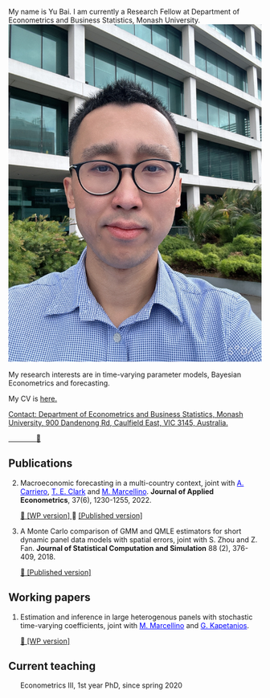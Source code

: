 My name is Yu Bai. I am currently a Research Fellow at Department of Econometrics and Business Statistics, Monash University.  [![solarized dualmode](https://github.com/yubai90/yubai90.github.io/blob/main/IMG_2915.JPG)](#features)

My research interests are in time-varying parameter models, Bayesian Econometrics and forecasting.

My CV is <a href="CV_Yu_Bai.pdf"> here. 

Contact: Department of Econometrics and Business Statistics, Monash University, 900 Dandenong Rd, Caulfield East, VIC 3145, Australia.
         
&nbsp;   &nbsp;   &nbsp;   &nbsp;   &nbsp;   &nbsp;    &nbsp;   <a href="mailto:yu.bai1@monash.edu"> :e-mail:</a>

## Publications

2.  Macroeconomic forecasting in a multi-country context, joint with <a href="https://www.qmul.ac.uk/sef/staff/andreacarriero.html/" style="color: blue"> A. Carriero</a>, <a href="https://www.clevelandfed.org/our-research/economists/todd-e-clark.aspx" style="color: blue"> T. E. Clark</a> and <a href="https://didattica.unibocconi.eu/mypage/index.php?IdUte=49257&cognome=MARCELLINO&nome=MASSIMILIANO&urlBackMy=" style="color: blue"> M. Marcellino</a>.  **Journal of Applied Econometrics**, 37(6), 1230-1255, 2022.

      <a href="papers/wp2202.pdf"> :arrow_down_small: [WP version] </a>
      :arrow_down_small: [[Published version]](https://onlinelibrary.wiley.com/doi/full/10.1002/jae.2923) </a>

      
4.  A Monte Carlo comparison of GMM and QMLE estimators for short dynamic panel data models with spatial errors, joint with S. Zhou and Z. Fan. **Journal of Statistical Computation and Simulation** 88 (2), 376-409, 2018.

      <a href="papers/2018-JSCS-SDPM.pdf"> :arrow_down_small: [Published version] </a>

## Working papers
      
1.  Estimation and inference in large heterogenous panels with stochastic time-varying coefficients, joint with <a href="https://didattica.unibocconi.eu/mypage/index.php?IdUte=49257&cognome=MARCELLINO&nome=MASSIMILIANO&urlBackMy=" style="color: blue"> M. Marcellino</a> and <a href="https://www.kcl.ac.uk/people/george-kapetanios" style="color: blue"> G. Kapetanios</a>.

      <a href="papers/BKM_V2.pdf"> :arrow_down_small: [WP version] </a> 

   
## Current teaching

&nbsp;   &nbsp;   &nbsp;   Econometrics III, 1st year PhD, since spring 2020
